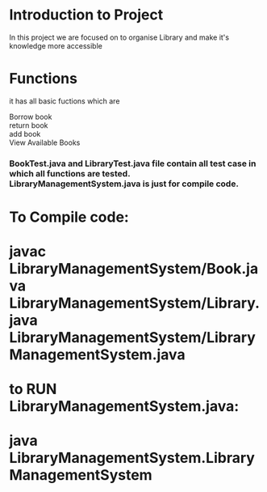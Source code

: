 <h1>Introduction to Project</h1>
In this project we are focused on to organise Library and make it's knowledge more accessible

<h1>Functions</h1>
it has all basic fuctions which are

Borrow book <br>
return book <br>
add book <br>
View Available Books

<h3><b>
  BookTest.java and LibraryTest.java file contain all test case in which all functions are tested.<br>
  LibraryManagementSystem.java is just for compile code.
</b></h3>

<h1>
  To Compile code:<br><br>
  <b>
    javac LibraryManagementSystem/Book.java LibraryManagementSystem/Library.java LibraryManagementSystem/LibraryManagementSystem.java<br><br>
  </b>
  to RUN LibraryManagementSystem.java:<br><br>
  <b>
    java LibraryManagementSystem.LibraryManagementSystem<br>
  </b>
<h1>
